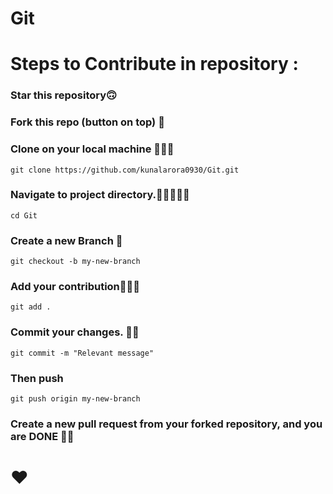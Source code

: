# Git

# Steps to Contribute in repository :

### Star this repository🙃
### Fork this repo (button on top) 🍴
### Clone on your local machine 👩🏻‍💻
`git clone https://github.com/kunalarora0930/Git.git`

### Navigate to project directory.🧑🏻‍👨🏻‍💻
`cd Git`
### Create a new Branch 🌳
`git checkout -b my-new-branch`
### Add your contribution👨🏻‍💻
`git add .`
### Commit your changes. 👍🏻
`git commit -m "Relevant message"`
### Then push 
`git push origin my-new-branch`<br>

### Create a new pull request from your forked repository, and you are DONE ✌🏻
# ❤️


